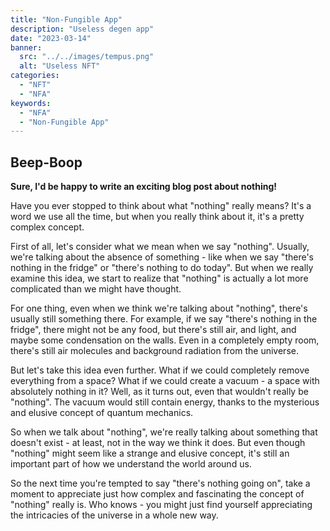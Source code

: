 ```yaml
---
title: "Non-Fungible App"
description: "Useless degen app"
date: "2023-03-14"
banner:
  src: "../../images/tempus.png"
  alt: "Useless NFT"
categories:
  - "NFT"
  - "NFA"
keywords:
  - "NFA"
  - "Non-Fungible App"
---
```


## Beep-Boop 

**Sure, I'd be happy to write an exciting blog post about nothing!**

Have you ever stopped to think about what "nothing" really means? It's a word we use all the time, but when you really think about it, it's a pretty complex concept.

First of all, let's consider what we mean when we say "nothing". Usually, we're talking about the absence of something - like when we say "there's nothing in the fridge" or "there's nothing to do today". But when we really examine this idea, we start to realize that "nothing" is actually a lot more complicated than we might have thought.

For one thing, even when we think we're talking about "nothing", there's usually still something there. For example, if we say "there's nothing in the fridge", there might not be any food, but there's still air, and light, and maybe some condensation on the walls. Even in a completely empty room, there's still air molecules and background radiation from the universe.

But let's take this idea even further. What if we could completely remove everything from a space? What if we could create a vacuum - a space with absolutely nothing in it? Well, as it turns out, even that wouldn't really be "nothing". The vacuum would still contain energy, thanks to the mysterious and elusive concept of quantum mechanics.

So when we talk about "nothing", we're really talking about something that doesn't exist - at least, not in the way we think it does. But even though "nothing" might seem like a strange and elusive concept, it's still an important part of how we understand the world around us.

So the next time you're tempted to say "there's nothing going on", take a moment to appreciate just how complex and fascinating the concept of "nothing" really is. Who knows - you might just find yourself appreciating the intricacies of the universe in a whole new way.
